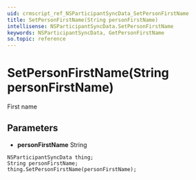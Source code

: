 ```yaml
---
uid: crmscript_ref_NSParticipantSyncData_SetPersonFirstName
title: SetPersonFirstName(String personFirstName)
intellisense: NSParticipantSyncData.SetPersonFirstName
keywords: NSParticipantSyncData, GetPersonFirstName
so.topic: reference
---
```


# SetPersonFirstName(String personFirstName)

First name

## Parameters

* **personFirstName** String

```crmscript
NSParticipantSyncData thing;
String personFirstName;
thing.SetPersonFirstName(personFirstName);
```

